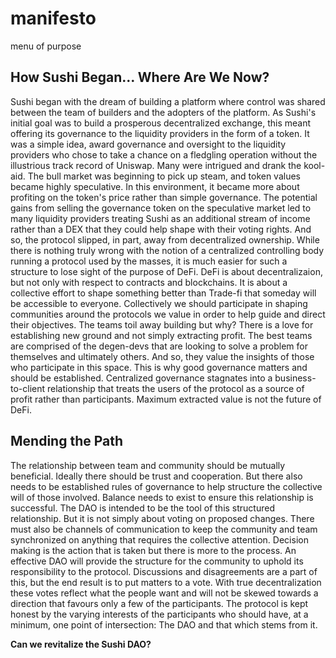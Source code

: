 # manifesto
menu of purpose

## How Sushi Began… Where Are We Now?
Sushi began with the dream of building a platform where control was shared between the team of builders and the adopters of the platform. As Sushi's initial goal was to build a prosperous decentralized exchange, this meant offering its governance to the liquidity providers in the form of a token. It was a simple idea, award governance and oversight to the liquidity providers who chose to take a chance on a fledgling operation without the illustrious track record of Uniswap.
Many were intrigued and drank the kool-aid. The bull market was beginning to pick up steam, and token values became highly speculative. In this environment, it became more about profiting on the token's price rather than simple governance. The potential gains from selling the governance token on the speculative market led to many liquidity providers treating Sushi as an additional stream of income rather than a DEX that they could help shape with their voting rights. And so, the protocol slipped, in part, away from decentralized ownership.
While there is nothing truly wrong with the notion of a centralized controlling body running a protocol used by the masses, it is much easier for such a structure to lose sight of the purpose of DeFi.
DeFi is about decentralizaion, but not only with respect to contracts and blockchains. It is about a collective effort to shape something better than Trade-fi that someday will be accessible to everyone. Collectively we should participate in shaping communities around the protocols we value in order to help guide and direct their objectives. The teams toil away building but why? There is a love for establishing new ground and not simply extracting profit. The best teams are comprised of the degen-devs that are looking to solve a problem for themselves and ultimately others. And so, they value the insights of those who participate in this space. This is why good governance matters and should be established. Centralized governance stagnates into a business-to-client relationship that treats the users of the protocol as a source of profit rather than participants. Maximum extracted value is not the future of DeFi.

## Mending the Path
The relationship between team and community should be mutually beneficial. Ideally there should be trust and cooperation. But there also needs to be established rules of governance to help structure the collective will of those involved. Balance needs to exist to ensure this relationship is successful.
The DAO is intended to be the tool of this structured relationship. But it is not simply about voting on proposed changes. There must also be channels of communication to keep the community and team synchronized on anything that requires the collective attention. Decision making is the action that is taken but there is more to the process.
An effective DAO will provide the structure for the community to uphold its responsibility to the protocol. Discussions and disagreements are a part of this, but the end result is to put matters to a vote. With true decentralization these votes reflect what the people want and will not be skewed towards a direction that favours only a few of the participants. The protocol is kept honest by the varying interests of the participants who should have, at a minimum, one point of intersection: The DAO and that which stems from it.

**Can we revitalize the Sushi DAO?**

